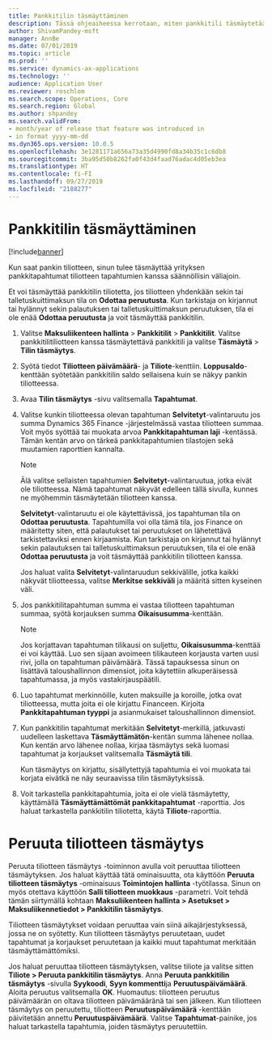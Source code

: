 ```yaml
---
title: Pankkitilin täsmäyttäminen
description: Tässä ohjeaiheessa kerrotaan, miten pankkitili täsmäytetään.
author: ShivamPandey-msft
manager: AnnBe
ms.date: 07/01/2019
ms.topic: article
ms.prod: ''
ms.service: dynamics-ax-applications
ms.technology: ''
audience: Application User
ms.reviewer: roschlom
ms.search.scope: Operations, Core
ms.search.region: Global
ms.author: shpandey
ms.search.validFrom:
- month/year of release that feature was introduced in
- in format yyyy-mm-dd
ms.dyn365.ops.version: 10.0.5
ms.openlocfilehash: 3e1281171a656a73a35d4990fd8a34b35c1c6db8
ms.sourcegitcommit: 3ba95d50b8262fa0f43d4faad76adac4d05eb3ea
ms.translationtype: HT
ms.contentlocale: fi-FI
ms.lasthandoff: 09/27/2019
ms.locfileid: "2188277"
---
```

# <a name="reconcile-a-bank-account"></a>Pankkitilin täsmäyttäminen

[!include[banner](../includes/banner.md)]

Kun saat pankin tiliotteen, sinun tulee täsmäyttää yrityksen pankkitapahtumat tiliotteen tapahtumien kanssa säännöllisin väliajoin.

Et voi täsmäyttää pankkitilin tiliotetta, jos tiliotteen yhdenkään sekin tai talletuskuittimaksun tila on **Odottaa peruutusta**. Kun tarkistaja on kirjannut tai hylännyt sekin palautuksen tai talletuskuittimaksun peruutuksen, tila ei ole enää **Odottaa peruutusta** ja voit täsmäyttää pankkitilin.

1.  Valitse **Maksuliikenteen hallinta** \> **Pankkitilit** \> **Pankkitilit**. Valitse pankkitilitiliotteen kanssa täsmäytettävä pankkitili ja valitse **Täsmäytä** > **Tilin täsmäytys**.

2.  Syötä tiedot **Tiliotteen päivämäärä**- ja **Tiliote**-kenttiin. **Loppusaldo**-kenttään syötetään pankkitilin saldo sellaisena kuin se näkyy pankin tiliotteessa.

3.  Avaa **Tilin täsmäytys** -sivu valitsemalla **Tapahtumat**.

4.  Valitse kunkin tiliotteessa olevan tapahtuman **Selvitetyt**-valintaruutu jos summa Dynamics 365 Finance -järjestelmässä vastaa tiliotteen summaa. Voit myös syöttää tai muokata arvoa **Pankkitapahtuman laji** -kentässä. Tämän kentän arvo on tärkeä pankkitapahtumien tilastojen sekä muutamien raporttien kannalta.
    

    > [!NOTE]
    > <P>Älä valitse sellaisten tapahtumien <STRONG>Selvitetyt</STRONG>-valintaruutua, jotka eivät ole tiliotteessa. Nämä tapahtumat näkyvät edelleen tällä sivulla, kunnes ne myöhemmin täsmäytetään tiliotteen kanssa.</P>
    > <P><STRONG>Selvitetyt</STRONG>-valintaruutu ei ole käytettävissä, jos tapahtuman tila on <STRONG>Odottaa peruutusta</STRONG>. Tapahtumilla voi olla tämä tila, jos Finance on määritetty siten, että palautukset tai peruutukset on lähetettävä tarkistettaviksi ennen kirjaamista. Kun tarkistaja on kirjannut tai hylännyt sekin palautuksen tai talletuskuittimaksun peruutuksen, tila ei ole enää <STRONG>Odottaa peruutusta</STRONG> ja voit täsmäyttää pankkitilin tiliotteen kanssa.</P>

    
    Jos haluat valita **Selvitetyt**-valintaruudun sekkivälille, jotka kaikki näkyvät tiliotteessa, valitse **Merkitse sekkiväli** ja määritä sitten kyseinen väli.

5.  Jos pankkitilitapahtuman summa ei vastaa tiliotteen tapahtuman summaa, syötä korjauksen summa **Oikaisusumma**-kenttään.
    

    > [!NOTE]
    > <P>Jos korjattavan tapahtuman tilikausi on suljettu, <STRONG>Oikaisusumma</STRONG>-kenttää ei voi käyttää. Luo sen sijaan avoimeen tilikauteen korjausta varten uusi rivi, jolla on tapahtuman päivämäärä. Tässä tapauksessa sinun on lisättävä taloushallinnon dimensiot, joita käytettiin alkuperäisessä tapahtumassa, ja myös vastakirjauspäätili.</P>



6.  Luo tapahtumat merkinnöille, kuten maksuille ja koroille, jotka ovat tiliotteessa, mutta joita ei ole kirjattu Financeen. Kirjoita **Pankkitapahtuman tyyppi** ja asianmukaiset taloushallinnon dimensiot.

7.  Kun pankkitilin tapahtumat merkitään **Selvitetyt**-merkillä, jatkuvasti uudelleen laskettava **Täsmäyttämätön**-kentän summa lähenee nollaa. Kun kentän arvo lähenee nollaa, kirjaa täsmäytys sekä luomasi tapahtumat ja korjaukset valitsemalla **Täsmäytä tili**.
    
    Kun täsmäytys on kirjattu, sisällytettyjä tapahtumia ei voi muokata tai korjata eivätkä ne näy seuraavissa tilin täsmäytyksissä.

8.  Voit tarkastella pankkitapahtumia, joita ei ole vielä täsmäytetty, käyttämällä **Täsmäyttämättömät pankkitapahtumat** -raporttia. Jos haluat tarkastella pankkitilin tiliotetta, käytä **Tiliote**-raporttia.

# <a name="cancel-bank-statement-reconciliation"></a>Peruuta tiliotteen täsmäytys 

Peruuta tiliotteen täsmäytys -toiminnon avulla voit peruuttaa tiliotteen täsmäytyksen. Jos haluat käyttää tätä ominaisuutta, ota käyttöön **Peruuta tiliotteen täsmäytys** -ominaisuus **Toimintojen hallinta** -työtilassa. Sinun on myös otettava käyttöön **Salli tiliotteen muokkaus** -parametri. Voit tehdä tämän siirtymällä kohtaan **Maksuliikenteen hallinta > Asetukset > Maksuliikennetiedot > Pankkitilin täsmäytys**.
 
Tiliotteen täsmäytykset voidaan peruuttaa vain siinä aikajärjestyksessä, jossa ne on syötetty. Kun tiliotteen täsmäytys peruutetaan, uudet tapahtumat ja korjaukset peruutetaan ja kaikki muut tapahtumat merkitään täsmäyttämättömiksi.
 
Jos haluat peruuttaa tiliotteen täsmäytyksen, valitse tiliote ja valitse sitten **Tiliote > Peruuta pankkitilin täsmäytys**. Anna **Peruuta pankkitilin täsmäytys** -sivulla **Syykoodi**, **Syyn kommentti**ja **Peruutuspäivämäärä**. Aloita peruutus valitsemalla **OK**. Huomautus: tiliotteen peruutus päivämäärän on oltava tiliotteen päivämääränä tai sen jälkeen. Kun tiliotteen täsmäytys on peruutettu, tiliotteen **Peruutuspäivämäärä** -kenttään päivitetään annettu **Peruutuspäivämäärä**. Valitse **Tapahtumat**-painike, jos haluat tarkastella tapahtumia, joiden täsmäytys peruutettiin.
